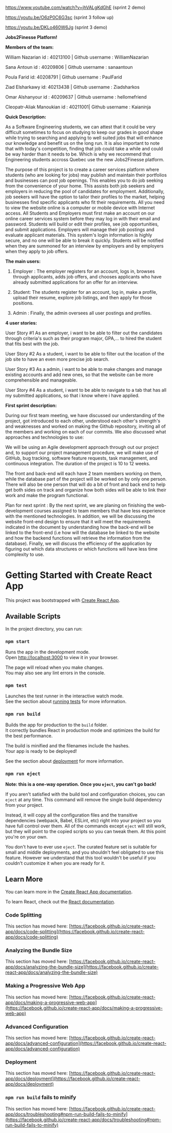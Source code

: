 https://www.youtube.com/watch?v=jhVALgKdGhE (sprint 2 demo)

https://youtu.be/O6zP0C6G3sc (sprint 3 follow up)

https://youtu.be/DKLo460W6Jg (sprint 3 demo)

**Jobs2Finesse Platform!**

**Members of the team:**

William Nazarian id : 40213100 | Github username : WilliamNazarian

Sana Antoun id : 40209806  | Github username : sanaantoun

Poula Farid id: 40208791 | Github username :  PaulFarid

Ziad Elsharkawy  id: 40213438 | Github username : Ziadsharkos

Omar Alshanyour id : 40209637 | Github username : hellomefriend

Cleopatr-Aliak Manoukian id : 40211001| Github username : Kaianinja

**Quick Description:** 

As a Software Engineering students, we can attest that it could be very difficult sometimes to focus on studying to keep our grades in good shape while trying to searching and applying to well suited jobs that will enhance our knowledge and benefit us on the long run. It is also important to note that with today's competition, finding that job could take a while and could be way harder than it needs to be. Which is why we recommend that Engineering students accross Quebec use the new Jobs2Finesse platform. 

The purpose of this project is to create a career services platform where students (who are looking for jobs) may publish and maintain their portfolios and businesses can post job openings. This enables you to do job seeking from the convenience of your home. This assists both job seekers and employers in reducing the pool of candidates for employment. Additionally, job seekers will have the option to tailor their profiles to the market, helping businesses find specific applicants who fit their requirements. All you need to view the website online is a computer or mobile device with Internet access. All Students and Employers must first make an account on our online career services system before they may log in with their email and password. Students will build or edit their profiles, see job opportunities, and submit applications. Employers will manage their job postings and evaluate applicant materials. This system's login information is highly secure, and no one will be able to break it quickly. Students will be notified when they are summoned for an interview by employers and by employers when they apply to job offers.

**The main users:**

1. Employer : The employer registers for an account, logs in, browses through applicants, adds job offers, and chooses applicants who have already submitted applications for an offer for an interview.

2. Student: The students register for an account, log in, make a profile, upload their resume, explore job listings, and then apply for those positions.

3. Admin : Finally, the admin oversees all user postings and profiles.

**4 user stories:**

User Story #1 As an employer, i want to be able to filter out the candidates through criteria's such as their program major, GPA,... to hired the student that fits best with the job.

User Story #2 As a student, i want to be able to filter out the location of the job site to have an even more precise job search.

User Story #3 As a admin, i want to be able to make changes and manage existing accounts and add new ones, so that the website can be more comprehensible and manageable.

User Story #4 As a student, i want to be able to navigate to a tab that has all my submitted applications, so that i know where i have applied.

**First sprint description:**

During our first team meeting, we have discussed our understanding of the project, got introduced to each other, understood each other's strength's and weaknesses and worked on making the Github repository, inviting all of the members and working on each of our commits. We also discussed what approaches and technologies to use:


We will be using an Agile development approach through out our project and, to support our project management procedure, we will make use of GitHub, bug tracking, software feature requests, task management, and continuous integration. The duration of the project is 10 to 12 weeks.  

The front and back-end will each have 2 team members working on them, while the database part of the project will be worked on by only one person. There will also be one person that will do a bit of front and back end to help get both sides on track and organize how both sides will be able to link their work and make the program functional. 

Plan for next sprint : By the next sprint, we are planing on finishing the web- development courses assigned to team members that have less experience with the mentioned technologies. In addition, we will be discussing  the website front-end design to ensure that it will meet the requirements indicated in the document by understanding how the back-end will be linked to the front-end (i.e how will the database be linked to the website and how the backend functions will retrieve the information from the database). Finally, we will discuss the efficiency of the application by figuring out which data structures or which functions will have less time complexity to use.

# Getting Started with Create React App

This project was bootstrapped with [Create React App](https://github.com/facebook/create-react-app).

## Available Scripts

In the project directory, you can run:

### `npm start`

Runs the app in the development mode.\
Open [http://localhost:3000](http://localhost:3000) to view it in your browser.

The page will reload when you make changes.\
You may also see any lint errors in the console.

### `npm test`

Launches the test runner in the interactive watch mode.\
See the section about [running tests](https://facebook.github.io/create-react-app/docs/running-tests) for more information.

### `npm run build`

Builds the app for production to the `build` folder.\
It correctly bundles React in production mode and optimizes the build for the best performance.

The build is minified and the filenames include the hashes.\
Your app is ready to be deployed!

See the section about [deployment](https://facebook.github.io/create-react-app/docs/deployment) for more information.

### `npm run eject`

**Note: this is a one-way operation. Once you `eject`, you can't go back!**

If you aren't satisfied with the build tool and configuration choices, you can `eject` at any time. This command will remove the single build dependency from your project.

Instead, it will copy all the configuration files and the transitive dependencies (webpack, Babel, ESLint, etc) right into your project so you have full control over them. All of the commands except `eject` will still work, but they will point to the copied scripts so you can tweak them. At this point you're on your own.

You don't have to ever use `eject`. The curated feature set is suitable for small and middle deployments, and you shouldn't feel obligated to use this feature. However we understand that this tool wouldn't be useful if you couldn't customize it when you are ready for it.

## Learn More

You can learn more in the [Create React App documentation](https://facebook.github.io/create-react-app/docs/getting-started).

To learn React, check out the [React documentation](https://reactjs.org/).

### Code Splitting

This section has moved here: [https://facebook.github.io/create-react-app/docs/code-splitting](https://facebook.github.io/create-react-app/docs/code-splitting)

### Analyzing the Bundle Size

This section has moved here: [https://facebook.github.io/create-react-app/docs/analyzing-the-bundle-size](https://facebook.github.io/create-react-app/docs/analyzing-the-bundle-size)

### Making a Progressive Web App

This section has moved here: [https://facebook.github.io/create-react-app/docs/making-a-progressive-web-app](https://facebook.github.io/create-react-app/docs/making-a-progressive-web-app)

### Advanced Configuration

This section has moved here: [https://facebook.github.io/create-react-app/docs/advanced-configuration](https://facebook.github.io/create-react-app/docs/advanced-configuration)

### Deployment

This section has moved here: [https://facebook.github.io/create-react-app/docs/deployment](https://facebook.github.io/create-react-app/docs/deployment)

### `npm run build` fails to minify

This section has moved here: [https://facebook.github.io/create-react-app/docs/troubleshooting#npm-run-build-fails-to-minify](https://facebook.github.io/create-react-app/docs/troubleshooting#npm-run-build-fails-to-minify)
